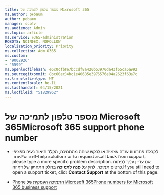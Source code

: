 ```yaml
---
title: מספר טלפון לתמיכה של Microsoft 365
ms.author: pebaum
author: pebaum
manager: scotv
ms.audience: Admin
ms.topic: article
ms.service: o365-administration
ROBOTS: NOINDEX, NOFOLLOW
localization_priority: Priority
ms.collection: Adm_O365
ms.custom:
- "9002926"
- "5599"
ms.openlocfilehash: e6c0cfb8e7bccdf8a420b53970da43f65ca5a992
ms.sourcegitcommit: 8bc60ec34bc1e40685e3976576e04a2623f63a7c
ms.translationtype: MT
ms.contentlocale: he-IL
ms.lasthandoff: 04/15/2021
ms.locfileid: "51829962"
---
```

# <a name="microsoft-365-support-phone-number"></a><span data-ttu-id="bdea6-102">מספר טלפון לתמיכה של Microsoft 365</span><span class="sxs-lookup"><span data-stu-id="bdea6-102">Microsoft 365 support phone number</span></span>

- <span data-ttu-id="bdea6-103">לקבלת פתרונות עזרה עצמית או לבקש שיחה מהתמיכה, הקלד תיאור בעיה ספציפי יותר.</span><span class="sxs-lookup"><span data-stu-id="bdea6-103">For self-help solutions or to request a call back from support, please type a more specific problem description.</span></span>  <span data-ttu-id="bdea6-104">אם עדיין עליך לפתוח כרטיס תמיכה, לחץ על **פנה לתמיכה** בחלק התחתון של דף זה.</span><span class="sxs-lookup"><span data-stu-id="bdea6-104">If you still need to open a support ticket, click **Contact Support** at the bottom of this page.</span></span>

- [<span data-ttu-id="bdea6-105">Phone התמיכה העסקית של Microsoft 365</span><span class="sxs-lookup"><span data-stu-id="bdea6-105">Phone numbers for Microsoft 365 business support</span></span>](https://docs.microsoft.com/microsoft-365/admin/contact-support-for-business-products?view=o365-worldwide&tabs=phone)
